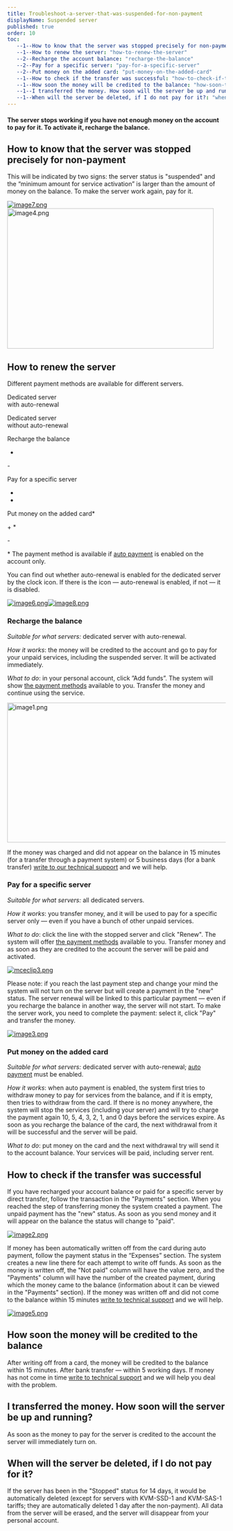 ```yaml
---
title: Troubleshoot-a-server-that-was-suspended-for-non-payment
displayName: Suspended server
published: true
order: 10
toc:
   --1--How to know that the server was stopped precisely for non-payment: "how-to-know-that-the-server-was-stopped-precisely-for-non-payment"
   --1--How to renew the server: "how-to-renew-the-server"
   --2--Recharge the account balance: "recharge-the-balance"
   --2--Pay for a specific server: "pay-for-a-specific-server"
   --2--Put money on the added card: "put-money-on-the-added-card"
   --1--How to check if the transfer was successful: "how-to-check-if-the-transfer-was-successful"
   --1--How soon the money will be credited to the balance: "how-soon-the-money-will-be-credited-to-the-balance"
   --1--I transferred the money. How soon will the server be up and running?: "i-transferred-the-money-how-soon-will-the-server-be-up-and-running"
   --1--When will the server be deleted, if I do not pay for it?: "when-will-the-server-be-deleted-if-i-do-not-pay-for-it"
---
```

#### The server stops working if you have not enough money on the account to pay for it. To activate it, recharge the balance.


How to know that the server was stopped precisely for non-payment
-----------------------------------------------------------------

This will be indicated by two signs: the server status is "suspended" and the “minimum amount for service activation” is larger than the amount of money on the balance. To make the server work again, pay for it.

[<img src="https://support.gcore.com/hc/article_attachments/4402277944465/image7.png" alt="image7.png">](https://support.gcorelabs.com/hc/article_attachments/4402277944465/image7.png)[<img src="https://support.gcore.com/hc/article_attachments/4402277943313/image4.png" alt="image4.png" width="476" height="323">](https://support.gcorelabs.com/hc/article_attachments/4402277943313/image4.png)

How to renew the server
-----------------------

Different payment methods are available for different servers.

Dedicated server  
with auto-renewal

Dedicated server  
without auto-renewal

Recharge the balance

+

\-

Pay for a specific server

+

+

Put money on the added card\*

\+ \*        

\-

\* The payment method is available if [auto payment](https://support.gcorelabs.com/hc/en-us/articles/360006694517) is enabled on the account only.

You can find out whether auto-renewal is enabled for the dedicated server by the clock icon. If there is the icon — auto-renewal is enabled, if not — it is disabled.

[<img src="https://support.gcore.com/hc/article_attachments/4402282802193/image6.png" alt="image6.png">](https://support.gcorelabs.com/hc/article_attachments/4402282802193/image6.png)[<img src="https://support.gcore.com/hc/article_attachments/4402277944977/image8.png" alt="image8.png">](https://support.gcorelabs.com/hc/article_attachments/4402277944977/image8.png)

### **Recharge the balance**

_Suitable for what servers:_ dedicated server with auto-renewal.

_How it works_: the money will be credited to the account and go to pay for your unpaid services, including the suspended server. It will be activated immediately. 

_What to do_: in your personal account, click ”Add funds”. The system will show [the payment methods](https://support.gcorelabs.com/hc/en-us/articles/115003758909) available to you. Transfer the money and continue using the service.

[<img src="https://support.gcore.com/hc/article_attachments/4402277942673/image1.png" alt="image1.png" width="519" height="322">](https://support.gcorelabs.com/hc/article_attachments/4402277942673/image1.png)

If the money was charged and did not appear on the balance in 15 minutes (for a transfer through a payment system) or 5 business days (for a bank transfer) [write to our technical support](https://support.gcorelabs.com/hc/en-us/articles/115003753885) and we will help.

### **Pay for a specific server**

_Suitable for what servers:_ all dedicated servers.

_How it works_: you transfer money, and it will be used to pay for a specific server only — even if you have a bunch of other unpaid services.

_What to do_: click the line with the stopped server and click "Renew". The system will offer [the payment methods](https://support.gcorelabs.com/hc/en-us/articles/115003758909) available to you. Transfer money and as soon as they are credited to the account the server will be paid and activated.

[<img src="https://support.gcore.com/hc/article_attachments/4402278109073/mceclip3.png" alt="mceclip3.png">](https://support.gcorelabs.com/hc/article_attachments/4402278109073/mceclip3.png)

Please note: if you reach the last payment step and change your mind the system will not turn on the server but will create a payment in the "new" status. The server renewal will be linked to this particular payment — even if you recharge the balance in another way, the server will not start. To make the server work, you need to complete the payment: select it, click "Pay" and transfer the money.

[<img src="https://support.gcore.com/hc/article_attachments/4402277943057/image3.png" alt="image3.png">](https://support.gcorelabs.com/hc/article_attachments/4402277943057/image3.png)

### **Put money on the added card**

_Suitable for what servers:_ dedicated server with auto-renewal; [auto payment](https://support.gcorelabs.com/hc/en-us/articles/360006694517) must be enabled.

_How it works_: when auto payment is enabled, the system first tries to withdraw money to pay for services from the balance, and if it is empty, then tries to withdraw from the card. If there is no money anywhere, the system will stop the services (including your server) and will try to charge the payment again 10, 5, 4, 3, 2, 1, and 0 days before the services expire. As soon as you recharge the balance of the card, the next withdrawal from it will be successful and the server will be paid.

_What to do_: put money on the card and the next withdrawal try will send it to the account balance. Your services will be paid, including server rent.

How to check if the transfer was successful
-------------------------------------------

If you have recharged your account balance or paid for a specific server by direct transfer, follow the transaction in the "Payments" section. When you reached the step of transferring money the system created a payment. The unpaid payment has the "new" status. As soon as you send money and it will appear on the balance the status will change to "paid".

[<img src="https://support.gcore.com/hc/article_attachments/4402282801809/image2.png" alt="image2.png">](https://support.gcorelabs.com/hc/article_attachments/4402282801809/image2.png)

If money has been automatically written off from the card during auto payment, follow the payment status in the “Expenses” section. The system creates a new line there for each attempt to write off funds. As soon as the money is written off, the "Not paid" column will have the value zero, and the "Payments" column will have the number of the created payment, during which the money came to the balance (information about it can be viewed in the "Payments" section). If the money was written off and did not come to the balance within 15 minutes [write to technical support](https://support.gcorelabs.com/hc/ru/articles/115003753885) and we will help.

[<img src="https://support.gcore.com/hc/article_attachments/4402277943953/image5.png" alt="image5.png">](https://support.gcorelabs.com/hc/article_attachments/4402277943953/image5.png)

How soon the money will be credited to the balance
--------------------------------------------------

After writing off from a card, the money will be credited to the balance within 15 minutes. After bank transfer — within 5 working days. If money has not come in time [write to technical support](https://support.gcorelabs.com/hc/ru/articles/115003753885) and we will help you deal with the problem.

I transferred the money. How soon will the server be up and running?
--------------------------------------------------------------------

As soon as the money to pay for the server is credited to the account the server will immediately turn on.

When will the server be deleted, if I do not pay for it?
--------------------------------------------------------

If the server has been in the "Stopped" status for 14 days, it would be automatically deleted (except for servers with KVM-SSD-1 and KVM-SAS-1 tariffs; they are automatically deleted 1 day after the non-payment). All data from the server will be erased, and the server will disappear from your personal account.
